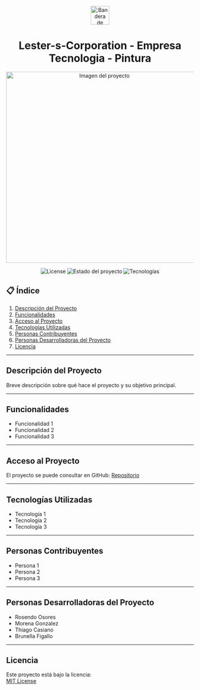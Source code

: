 <p align="center">
  <img src="https://upload.wikimedia.org/wikipedia/commons/1/1a/Flag_of_Argentina.svg" width="50" alt="Bandera de Argentina"/>
</p>

<h1 align="center"> Lester-s-Corporation - Empresa Tecnologia - Pintura</h1>


<p align="center">
  <img src="https://github.com/user-attachments/assets/f397a83c-dc22-4e43-8d2c-a5a1cdca7b34" width="512" height="512" alt="Imagen del proyecto" />
</p>

<!-- Badges centrados -->
<p align="center">
  <img src="https://img.shields.io/badge/License-MIT-green" alt="License" />
  <img src="https://img.shields.io/badge/Estado-Activo-brightgreen" alt="Estado del proyecto" />
  <img src="https://img.shields.io/badge/Tecnologias-Varias-blue" alt="Tecnologías" />
</p>

<!-- Índice -->
## 📋 Índice
1. [Descripción del Proyecto](#descripción-del-proyecto)  
2. [Funcionalidades](#funcionalidades)  
3. [Acceso al Proyecto](#acceso-al-proyecto)  
4. [Tecnologías Utilizadas](#tecnologías-utilizadas)  
5. [Personas Contribuyentes](#personas-contribuyentes)  
6. [Personas Desarrolladoras del Proyecto](#personas-desarrolladoras-del-proyecto)  
7. [Licencia](#licencia)  

---

## Descripción del Proyecto
Breve descripción sobre qué hace el proyecto y su objetivo principal.

---

## Funcionalidades
- Funcionalidad 1  
- Funcionalidad 2  
- Funcionalidad 3  

---

## Acceso al Proyecto
El proyecto se puede consultar en GitHub: [Repositorio](https://github.com/daoldev)

---

## Tecnologías Utilizadas
- Tecnología 1  
- Tecnología 2  
- Tecnología 3  

---

## Personas Contribuyentes
- Persona 1  
- Persona 2  
- Persona 3  

---

## Personas Desarrolladoras del Proyecto
- Rosendo Osores  
- Morena Gonzalez  
- Thiago Casiano  
- Brunella Figallo  

---

## Licencia
Este proyecto está bajo la licencia:  
[MIT License](LICENSE)

